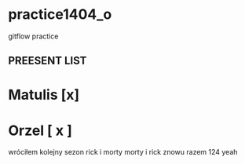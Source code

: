 # practice1404_o
 gitflow practice
## PREESENT LIST
# Matulis [x]
# Orzel [ x ]
wróciłem kolejny sezon
rick i morty
morty i rick 
znowu razem
124 yeah